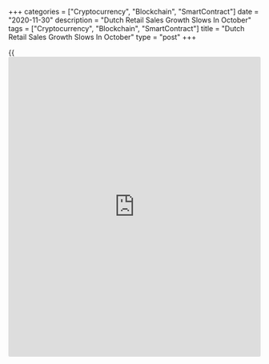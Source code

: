 +++
categories = ["Cryptocurrency", "Blockchain", "SmartContract"]
date = "2020-11-30"
description = "Dutch Retail Sales Growth Slows In October"
tags = ["Cryptocurrency", "Blockchain", "SmartContract"]
title = "Dutch Retail Sales Growth Slows In October"
type = "post"
+++

{{<iframe id="large-banner" src="https://www.bounty.group/#slide=19.0" width="100%" height="600" scrolling="no" style="border: 0px solid rgb(216, 221, 230); border-radius: 3px;">}}

Dutch retail sales grew in October, but at a softer pace, figures from
the Central Bureau of Statistics showed on Monday.

Retail sales grew 7.1 percent year-on-year in October, after a 7.5
percent increase in September.

Sales of food and non-food sector increased by 6.3 percent and 1.5
percent, respectively, in October.

Sales of shops in DIY, kitchens and floors, furniture and home
furnishings, shops selling consumer electronics and white goods,
recreation goods, and drugstores increased in October, the agency said.

Online sales gained 48.1 percent from the same month last year.

The retail sales volume increased 4.7 percent in October.

For comments and feedback [contact](https://www.playgroundfx.com/contact/): editorial@rtt[news](https://www.letsplayfx.com/blog/forex-news-website/).com

[Economic News][1]

 **What parts of the world are seeing the best (and worst) economic
performances lately? Click[here][2] to check out our [Econ Scorecard][2]
and find out! See up-to-the-moment [ranking](https://www.playgroundfx.com/blog/crypto-exchange-ranking/)s for the best and worst
performers in [GDP][2], [unemployment rate][3], [inflation][4] and much
more.**

   1. www.rtt[news](https://www.letsplayfx.com/blog/forex-news-website/).com/Content/EconomicNews.aspx
   2. www.rtt[news](https://www.letsplayfx.com/blog/forex-news-website/).com/economic-scorecard/world-rank/GDP/highest-performance.aspx
   3. www.rtt[news](https://www.letsplayfx.com/blog/forex-news-website/).com/economic-scorecard/world-rank/unemployment-rate/lowest-performance.aspx
   4. www.rtt[news](https://www.letsplayfx.com/blog/forex-news-website/).com/economic-scorecard/world-rank/CPI/highest-performance.aspx